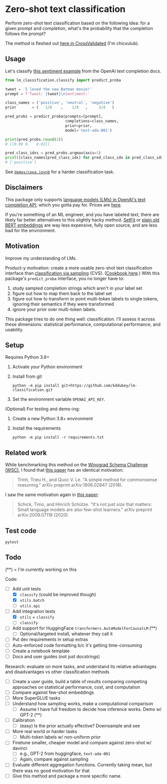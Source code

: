 # Zero-shot text classification

Perform zero-shot text classification based on the following idea: for a given
prompt and completion, what's the probability that the completion follows the
prompt?

The method is fleshed out
[here in CrossValidated](https://stats.stackexchange.com/q/601159/337906)
(I'm chicxulub).


## Usage

Let's classify [this sentiment example](https://platform.openai.com/docs/guides/completion/classification)
from the OpenAI text completion docs.

```python
from lm_classification.classify import predict_proba

tweet = 'I loved the new Batman movie!'
prompt = f'Tweet: {tweet}\nSentiment:'

class_names = ('positive', 'neutral', 'negative')
prior       = (   1/8    ,    1/8   ,     3/4   )

pred_probs = predict_proba(prompts=[prompt],
                           completions=class_names,
                           prior=prior,
                           model='text-ada-001')

print(pred_probs.round(2))
# [[0.98 0.   0.02]]

pred_class_idxs = pred_probs.argmax(axis=1)
print([class_names[pred_class_idx] for pred_class_idx in pred_class_idxs])
# ['positive']
```

See [`demos/copa.ipynb`](https://github.com/kddubey/lm-classification/blob/main/demos/copa.ipynb)
for a harder classification task.


## Disclaimers

This package only supports
[language models (LMs) in OpenAI's text completion API](https://platform.openai.com/docs/models/gpt-3),
which you gotta pay for. Prices are [here](https://openai.com/api/pricing/).

If you're something of an ML engineer, and you have labeled text, there are
likely far better alternatives to this slightly hacky method.
[SetFit](https://github.com/huggingface/setfit) or
[plain old BERT embeddings](https://huggingface.co/docs/transformers/tasks/sequence_classification)
are way less expensive, fully open source, and are less bad for the environment.


## Motivation

Improve my understanding of LMs.

Product-y motivation: create a more usable zero-shot text classification
interface than
[classification via sampling](https://platform.openai.com/docs/guides/completion/classification) (CVS).
([Cookbook here](https://docs.google.com/document/d/1rqj7dkuvl7Byd5KQPUJRxc19BJt8wo0yHNwK84KfU3Q/edit).)
With this package's `predict_proba` interface, you no longer have to:
  1. study sampled completion strings which aren't in your label set
  2. figure out how to map them back to the label set
  3. figure out how to transform or point multi-token labels to single tokens,
     ignoring their semantics if they were transformed
  4. ignore your prior over multi-token labels.

This package tries to do one thing well: classification. I'll assess it across
these dimensions: statistical performance, computational performance, and
usability.


## Setup

Requires Python 3.8+

1. Activate your Python environment

2. Install from git

   ```
   python -m pip install git+https://github.com/kddubey/lm-classification.git
   ```

3. Set the environment variable `OPENAI_API_KEY`.

(Optional) For testing and demo-ing:

1. Create a new Python 3.8+ environment

2. Install the requirements

   ```
   python -m pip install -r requirements.txt
   ```


## Related work

While benchmarking this method on the
[Winograd Schema Challenge (WSC)](https://cs.nyu.edu/~davise/papers/WinogradSchemas/WS.html),
I found that [this paper](https://arxiv.org/abs/1806.02847) has an
identical motivation:

> Trinh, Trieu H., and Quoc V. Le. "A simple method for commonsense reasoning." arXiv preprint arXiv:1806.02847 (2018).

I saw the same motivation again in
[this paper](https://arxiv.org/abs/2009.07118):

> Schick, Timo, and Hinrich Schütze. "It's not just size that matters: Small language models are also few-shot learners." arXiv preprint arXiv:2009.07118 (2020).


## Test code

```
pytest
```


## Todo

(**) = I'm currently working on this

Code:
- [ ] Add unit tests
  - [x] `classify` (could be improved though)
  - [x] `utils.batch`
  - [ ] `utils.api`
- [ ] Add integration tests
  - [x] `utils` + `classify`
  - [ ] `classify`
- [ ] Add support for HuggingFace `transformers.AutoModelForCausalLM` (**)
  - [ ] Optional/targeted install, whatever they call it
- [ ] Put dev requirements in setup extras
- [ ] Auto-enforced code formatting b/c it's getting time-consuming
- [ ] Create a notebook template
- [ ] Docs and user guides (not just docstrings)

Research: evaluate on more tasks, and understand its relative advantages and
disadvantages vs other classification methods

- [ ] Create a user guide, build a table of results comparing competing
  approaches on statistical performance, cost, and computation
- [ ] Compare against few-shot embeddings
- [ ] More SuperGLUE tasks
- [ ] Understand how sampling works, make a computational comparison
  - [ ] Assume I have full freedom to decide how inference works. Demo w/
  GPT-2 (**)
- [ ] Calibration
  - [ ] (easy) Is the prior actually effective? Downsample and see
- [ ] More real world or harder tasks
  - [ ] Multi-token labels w/ non-uniform prior
- [ ] Finetune smaller, cheaper model and compare against zero-shot w/ davinci
  - [ ] e.g., GPT-2 from huggingface, `text-ada-001`
  - [ ] Again, compare against sampling
- [ ] Evaluate different aggregation functions. Currently taking mean, but
there was no good motivation for that
- [ ] Give this method and package a more specific name.
